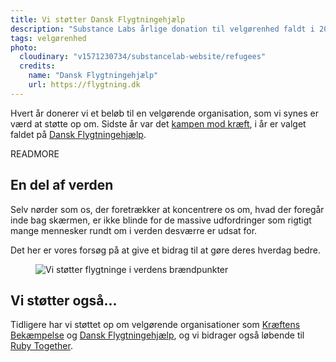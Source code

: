 ```yaml
---
title: Vi støtter Dansk Flygtningehjælp
description: "Substance Labs årlige donation til velgørenhed faldt i 2015 til Dansk Flygtningehjælp, som hjælper flygtninge i verdens brændpunkter."
tags: velgørenhed
photo:
  cloudinary: "v1571230734/substancelab-website/refugees"
  credits:
    name: "Dansk Flygtningehjælp"
    url: https://flygtning.dk
---
```


Hvert år donerer vi et beløb til en velgørende organisation, som vi synes er værd at støtte op om. Sidste år var det [kampen mod kræft](/articles/kraeftens-bekaempelse/), i år er valget faldet på [Dansk Flygtningehjælp](https://flygtning.dk/).

READMORE

## En del af verden

Selv nørder som os, der foretrækker at koncentrere os om, hvad der foregår inde bag skærmen, er ikke blinde for de massive udfordringer som rigtigt mange mennesker rundt om i verden desværre er udsat for.

Det her er vores forsøg på at give et bidrag til at gøre deres hverdag bedre.

<figure><img src="/images/articles/dansk_flygtningehjaelp_2016.jpg" alt="Vi støtter flygtninge i verdens brændpunkter"></figure>

## Vi støtter også...

Tidligere har vi støttet op om velgørende organisationer som [Kræftens Bekæmpelse](http://www.cancer.dk/) og [Dansk Flygtningehjælp](https://flygtning.dk/), og vi bidrager også løbende til [Ruby Together](https://www.rubytogether.com).

